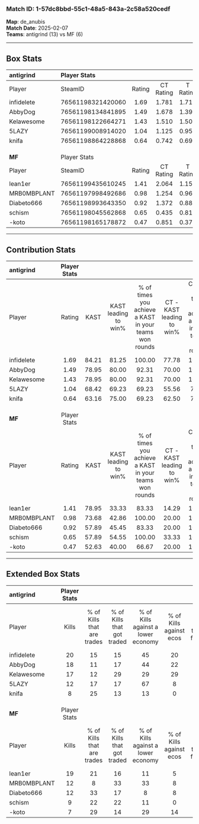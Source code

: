 ### Match ID: 1-57dc8bbd-55c1-48a5-843a-2c58a520cedf  
**Map**: de_anubis  
**Match Date**: 2025-02-07  
**Teams**: antigrind (13) vs MF (6)  

---  

## Box Stats  

| **antigrind** | Player Stats      |        |           |          |       |       |       |         |        |      |     |
| :- | :- | :-: | :-: | :-: | :-: | :-: | :-: | :-: | :-: | :-: | :-: |
| Player        | SteamID           | Rating | CT Rating | T Rating | KAST  |  ADR  | Kills | Assists | Deaths | K/D  | HS% |
| infidelete    | 76561198321420060 |  1.69  |   1.781   |  1.715   | 84.21 | 115.1 |  20   |    4    |   10   | 2.00 | 40  |
| AbbyDog       | 76561198134841895 |  1.49  |   1.678   |  1.398   | 78.95 | 95.1  |  18   |    7    |   11   | 1.64 | 55  |
| Kelawesome    | 76561198122664271 |  1.43  |   1.510   |  1.509   | 78.95 | 94.2  |  17   |    4    |   11   | 1.55 | 47  |
| 5LAZY         | 76561199008914020 |  1.04  |   1.125   |  0.958   | 68.42 | 73.2  |  12   |    6    |   12   | 1.00 | 50  |
| knifa         | 76561198864228868 |  0.64  |   0.742   |  0.699   | 63.16 | 47.4  |   8   |    4    |   15   | 0.53 | 12  |
|               |                   |        |           |          |       |       |       |         |        |      |     |
|               |                   |        |           |          |       |       |       |         |        |      |     |
|               |                   |        |           |          |       |       |       |         |        |      |     |
| **MF**        | Player Stats      |        |           |          |       |       |       |         |        |      |     |
| Player        | SteamID           | Rating | CT Rating | T Rating | KAST  |  ADR  | Kills | Assists | Deaths | K/D  | HS% |
| lean1er       | 76561199435610245 |  1.41  |   2.064   |  1.152   | 78.95 | 86.6  |  19   |    0    |   13   | 1.46 | 63  |
| MRB0MBPLANT   | 76561197998492686 |  0.98  |   1.254   |  0.961   | 73.68 | 67.0  |  12   |    3    |   14   | 0.86 | 50  |
| Diabeto666    | 76561198993643350 |  0.92  |   1.372   |  0.884   | 57.89 | 81.6  |  12   |    4    |   14   | 0.86 | 58  |
| schism        | 76561198045562868 |  0.65  |   0.435   |  0.818   | 57.89 | 66.1  |   9   |    4    |   17   | 0.53 | 44  |
| -koto         | 76561198165178872 |  0.47  |   0.851   |  0.376   | 52.63 | 52.8  |   7   |    2    |   17   | 0.41 | 85  |
---  

## Contribution Stats  

| **antigrind** | Player Stats |       |                      |                                                        |                           |                                                             |                          |                                                            |
| :- | :-: | :-: | :-: | :-: | :-: | :-: | :-: | :-: |
| Player        |    Rating    | KAST  | KAST leading to win% | % of times you achieve a KAST in your teams won rounds | CT - KAST leading to win% | CT - % of times you achieve a KAST in your teams won rounds | T - KAST leading to win% | T - % of times you achieve a KAST in your teams won rounds |
| infidelete    |     1.69     | 84.21 |        81.25         |                         100.00                         |           77.78           |                           100.00                            |          85.71           |                           100.00                           |
| AbbyDog       |     1.49     | 78.95 |        80.00         |                         92.31                          |           70.00           |                           100.00                            |          100.00          |                           83.33                            |
| Kelawesome    |     1.43     | 78.95 |        80.00         |                         92.31                          |           70.00           |                           100.00                            |          100.00          |                           83.33                            |
| 5LAZY         |     1.04     | 68.42 |        69.23         |                         69.23                          |           55.56           |                            71.43                            |          100.00          |                           66.67                            |
| knifa         |     0.64     | 63.16 |        75.00         |                         69.23                          |           62.50           |                            71.43                            |          100.00          |                           66.67                            |
|               |              |       |                      |                                                        |                           |                                                             |                          |                                                            |
|               |              |       |                      |                                                        |                           |                                                             |                          |                                                            |
|               |              |       |                      |                                                        |                           |                                                             |                          |                                                            |
| **MF**        | Player Stats |       |                      |                                                        |                           |                                                             |                          |                                                            |
| Player        |    Rating    | KAST  | KAST leading to win% | % of times you achieve a KAST in your teams won rounds | CT - KAST leading to win% | CT - % of times you achieve a KAST in your teams won rounds | T - KAST leading to win% | T - % of times you achieve a KAST in your teams won rounds |
| lean1er       |     1.41     | 78.95 |        33.33         |                         83.33                          |           14.29           |                           100.00                            |          50.00           |                           80.00                            |
| MRB0MBPLANT   |     0.98     | 73.68 |        42.86         |                         100.00                         |           20.00           |                           100.00                            |          55.56           |                           100.00                           |
| Diabeto666    |     0.92     | 57.89 |        45.45         |                         83.33                          |           20.00           |                           100.00                            |          66.67           |                           80.00                            |
| schism        |     0.65     | 57.89 |        54.55         |                         100.00                         |           33.33           |                           100.00                            |          62.50           |                           100.00                           |
| -koto         |     0.47     | 52.63 |        40.00         |                         66.67                          |           20.00           |                           100.00                            |          60.00           |                           60.00                            |
---  

## Extended Box Stats  

| **antigrind** | Player Stats |                            |                            |                                    |                         |                              |                                 |        |                             |                                     |                          |                               |                            |
| :- | :-: | :-: | :-: | :-: | :-: | :-: | :-: | :-: | :-: | :-: | :-: | :-: | :-: |
| Player        |    Kills     | % of Kills that are trades | % of Kills that got traded | % of Kills against a lower economy | % of Kills against ecos | % of Kills that are flawless | % of Kills that are close duels | Deaths | % of Deaths that get traded | % of Deaths against a lower economy | % of Deaths against ecos | % of Deaths that are flawless | % of Deaths that are close |
| infidelete    |      20      |             15             |             15             |                 45                 |           20            |              55              |               10                |   10   |             20              |                 30                  |            10            |              70               |             0              |
| AbbyDog       |      18      |             11             |             17             |                 44                 |           22            |              61              |                0                |   11   |             27              |                 36                  |            0             |              64               |             9              |
| Kelawesome    |      17      |             12             |             29             |                 29                 |           29            |              76              |               12                |   11   |             27              |                 36                  |            9             |              55               |             18             |
| 5LAZY         |      12      |             17             |             17             |                 67                 |            8            |              67              |                8                |   12   |              8              |                 25                  |            8             |              42               |             8              |
| knifa         |      8       |             25             |             13             |                 13                 |            0            |              88              |                0                |   15   |             20              |                 40                  |            20            |              80               |             0              |
|               |              |                            |                            |                                    |                         |                              |                                 |        |                             |                                     |                          |                               |                            |
|               |              |                            |                            |                                    |                         |                              |                                 |        |                             |                                     |                          |                               |                            |
|               |              |                            |                            |                                    |                         |                              |                                 |        |                             |                                     |                          |                               |                            |
| **MF**        | Player Stats |                            |                            |                                    |                         |                              |                                 |        |                             |                                     |                          |                               |                            |
| Player        |    Kills     | % of Kills that are trades | % of Kills that got traded | % of Kills against a lower economy | % of Kills against ecos | % of Kills that are flawless | % of Kills that are close duels | Deaths | % of Deaths that get traded | % of Deaths against a lower economy | % of Deaths against ecos | % of Deaths that are flawless | % of Deaths that are close |
| lean1er       |      19      |             21             |             16             |                 11                 |            5            |              79              |                5                |   13   |             15              |                 23                  |            8             |              85               |             8              |
| MRB0MBPLANT   |      12      |             8              |             33             |                 33                 |            8            |              58              |                8                |   14   |             21              |                 14                  |            7             |              79               |             0              |
| Diabeto666    |      12      |             33             |             17             |                 8                  |            8            |              83              |                0                |   14   |             36              |                 21                  |            7             |              57               |             7              |
| schism        |      9       |             22             |             22             |                 11                 |            0            |              44              |               22                |   17   |              6              |                 18                  |            6             |              59               |             12             |
| -koto         |      7       |             29             |             14             |                 29                 |           14            |              29              |                0                |   17   |             18              |                 18                  |            6             |              65               |             6              |
